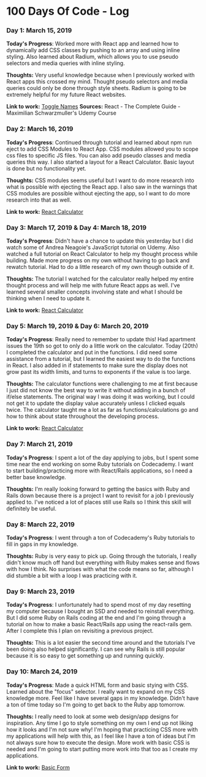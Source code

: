 # 100 Days Of Code - Log

### Day 1: March 15, 2019 

**Today's Progress**: Worked more with React app and learned how to dynamically add CSS classes by pushing to an array and using inline styling. Also learned about Radium, which allows you to use pseudo selectors and media queries with inline styling.

**Thoughts:** Very useful knowledge because when I previously worked with React apps this crossed my mind. Thought pseudo selectors and media queries could only be done through style sheets. Radium is going to be extremely helpful for my future React websites.

**Link to work:** [Toggle Names](https://github.com/v-morris/toggle-names)
**Sources:**  React - The Complete Guide - Maximilian Schwarzmuller's Udemy Course


### Day 2: March 16, 2019 

**Today's Progress**: Continued through tutorial and learned about npm run eject to add CSS Modules to React App. CSS modules allowed you to scope css files to specific JS files. You can also add pseudo classes and media queries this way. I also started a layout for a React Calculator. Basic layout is done but no functionality yet.

**Thoughts:** CSS modules seems useful but I want to do more research into what is possible with ejecting the React app. I also saw in the warnings that CSS modules are possible without ejecting the app, so I want to do more research into that as well.

**Link to work:** [React Calculator](https://github.com/v-morris/react-calculator)


### Day 3: March 17, 2019 & Day 4: March 18, 2019

**Today's Progress**: Didn't have a chance to update this yesterday but I did watch some of Andrea Neagoie's JavaScript tutorial on Udemy. Also watched a full tutorial on React Calculator to help my thought process while building. Made more progress on my own without having to go back and rewatch tutorial. Had to do a little research of my own though outside of it.

**Thoughts:** The tutorial I watched for the calculator really helped my entire thought process and will help me with future React apps as well. I've learned several smaller concepts involving state and what I should be thinking when I need to update it.

**Link to work:** [React Calculator](https://github.com/v-morris/react-calculator)

### Day 5: March 19, 2019 & Day 6: March 20, 2019

**Today's Progress**: Really need to remember to update this! Had apartment issues the 19th so got to only do a little work on the calculator. Today (20th) I completed the calculator and put in the functions. I did need some assistance from a tutorial, but I learned the easiest way to do the functions in React. I also added in if statements to make sure the display does not grow past its width limits, and turns to exponents if the value is too large.

**Thoughts:** The calculator functions were challenging to me at first because I just did not know the best way to write it without adding in a bunch of if/else statements. The original way I was doing it was working, but I could not get it to update the display value accurately unless I clicked equals twice. The calculator taught me a lot as far as functions/calculations go and how to think about state throughout the developing process.

**Link to work:** [React Calculator](https://github.com/v-morris/react-calculator)

### Day 7: March 21, 2019

**Today's Progress**: I spent a lot of the day applying to jobs, but I spent some time near the end working on some Ruby tutorials on Codecademy. I want to start building/practicing more with React/Rails applications, so I need a better base knowledge.

**Thoughts:** I'm really looking forward to getting the basics with Ruby and Rails down because there is a project I want to revisit for a job I previously applied to. I've noticed a lot of places still use Rails so I think this skill will definitely be useful.

### Day 8: March 22, 2019

**Today's Progress**: I went through a ton of Codecademy's Ruby tutorials to fill in gaps in my knowledge.

**Thoughts:** Ruby is very easy to pick up. Going through the tutorials, I really didn't know much off hand but everything with Ruby makes sense and flows with how I think. No surprises with what the code means so far, although I did stumble a bit with a loop I was practicing with it.

### Day 9: March 23, 2019

**Today's Progress**: I unfortunately had to spend most of my day resetting my computer because I bought an SSD and needed to reinstall everything. But I did some Ruby on Rails coding at the end and I'm going through a tutorial on how to make a basic React/Rails app using the react-rails gem. After I complete this I plan on revisiting a previous project.

**Thoughts:** This is a lot easier the second time around and the tutorials I've been doing also helped significantly. I can see why Rails is still popular because it is so easy to get something up and running quickly.

### Day 10: March 24, 2019

**Today's Progress**: Made a quick HTML form and basic stying with CSS. Learned about the "focus" selector. I really want to expand on my CSS knowledge more. Feel like I have several gaps in my knowledge. Didn't have a ton of time today so I'm going to get back to the Ruby app tomorrow.

**Thoughts:** 
I really need to look at some web design/app designs for inspiration. Any time I go to style something on my own I end up not liking how it looks and I'm not sure why! I'm hoping that practicing CSS more with my applications will help with this, as I feel like I have a ton of ideas but I'm not always sure how to execute the design. More work with basic CSS is needed and I'm going to start putting more work into that too as I create my applications.

**Link to work:** [Basic Form](https://github.com/v-morris/form-1)

